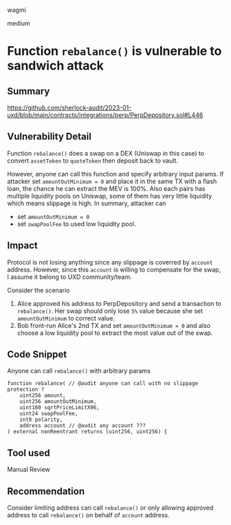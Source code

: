 wagmi

medium

# Function `rebalance()` is vulnerable to sandwich attack

## Summary
https://github.com/sherlock-audit/2023-01-uxd/blob/main/contracts/integrations/perp/PerpDepository.sol#L446

## Vulnerability Detail
Function `rebalance()` does a swap on a DEX (Uniswap in this case) to convert `assetToken` to `quoteToken` then deposit back to vault. 

However, anyone can call this function and specify arbitrary input params. If attacker set `amountOutMinimum = 0` and place it in the same TX with a flash loan, the chance he can extract the MEV is 100%. Also each pairs has multiple liquidity pools on Uniswap, some of them has very little liquidity which means slippage is high. In summary, attacker can
* set `amountOutMinimum = 0`
* set `swapPoolFee` to used low liquidity pool.

## Impact
Protocol is not losing anything since any slippage is coverred by `account` address. However, since this `account` is willing to compensate for the swap, I assume it belong to UXD community/team.

Consider the scenario
1. Alice approved his address to PerpDepository and send a transaction to `rebalance()`. Her swap should only lose `5%` value because she set `amountOutMinimum` to correct value.
2. Bob front-run Alice's 2nd TX and set `amountOutMinimum = 0` and also choose a low liquidity pool to extract the most value out of the swap.

## Code Snippet
Anyone can call `rebalance()` with arbitrary params
```solidity
function rebalance( // @audit anyone can call with no slippage protection ?
    uint256 amount,
    uint256 amountOutMinimum,
    uint160 sqrtPriceLimitX96,
    uint24 swapPoolFee,
    int8 polarity,
    address account // @audit any account ???
) external nonReentrant returns (uint256, uint256) {
```

## Tool used

Manual Review

## Recommendation
Consider limiting address can call `rebalance()` or only allowing approved address to call `rebalance()` on behalf of `account` address.
